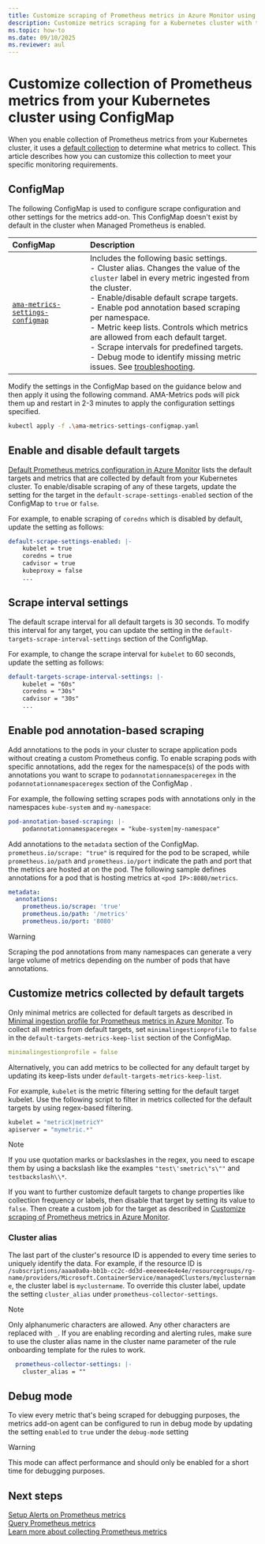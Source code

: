 ```yaml
---
title: Customize scraping of Prometheus metrics in Azure Monitor using ConfigMap
description: Customize metrics scraping for a Kubernetes cluster with the metrics add-on in Azure Monitor.
ms.topic: how-to
ms.date: 09/10/2025
ms.reviewer: aul
---
```


# Customize collection of Prometheus metrics from your Kubernetes cluster using ConfigMap

When you enable collection of Prometheus metrics from your Kubernetes cluster, it uses a [default collection](./prometheus-metrics-scrape-default.md) to determine what metrics to collect. This article describes how you can customize this collection to meet your specific monitoring requirements.

## ConfigMap

The following ConfigMap is used to configure scrape configuration and other settings for the metrics add-on. This ConfigMap doesn't exist by default in the cluster when Managed Prometheus is enabled. 

| ConfigMap | Description |
|:---|:---|
| [`ama-metrics-settings-configmap`](https://aka.ms/azureprometheus-addon-settings-configmap) | Includes the following basic settings.<br>- Cluster alias. Changes the value of the `cluster` label in every metric ingested from the cluster.<br>- Enable/disable default scrape targets. <br>- Enable pod annotation based scraping per namespace.<br>- Metric keep lists. Controls which metrics are allowed from each default target.<br>- Scrape intervals for predefined targets.<br>- Debug mode to identify missing metric issues. See [troubleshooting](prometheus-metrics-troubleshoot.md#debug-mode). |

Modify the settings in the ConfigMap based on the guidance below and then apply it using the following command. AMA-Metrics pods will pick them up and restart in 2-3 minutes to apply the configuration settings specified. 

```bash
kubectl apply -f .\ama-metrics-settings-configmap.yaml
```


## Enable and disable default targets
[Default Prometheus metrics configuration in Azure Monitor](./prometheus-metrics-scrape-default.md) lists the default targets and metrics that are collected by default from your Kubernetes cluster. To enable/disable scraping of any of these targets, update the setting for the target in the `default-scrape-settings-enabled` section of the ConfigMap to `true` or `false`.

For example, to enable scraping of `coredns` which is disabled by default, update the setting as follows:

```yaml
default-scrape-settings-enabled: |-
    kubelet = true
    coredns = true
    cadvisor = true
    kubeproxy = false
    ...
```

## Scrape interval settings
The default scrape interval for all default targets is 30 seconds. To modify this interval for any target, you can update the setting in the `default-targets-scrape-interval-settings` section of the ConfigMap.

For example, to change the scrape interval for `kubelet` to 60 seconds, update the setting as follows:

```yaml
default-targets-scrape-interval-settings: |-
    kubelet = "60s"
    coredns = "30s"
    cadvisor = "30s"
    ...
```

## Enable pod annotation-based scraping
Add annotations to the pods in your cluster to scrape application pods without creating a custom Prometheus config. To enable scraping pods with specific annotations, add the regex for the namespace(s) of the pods with annotations you want to scrape to `podannotationnamespaceregex` in the `podannotationnamespaceregex` section of the ConfigMap . 

For example, the following setting scrapes pods with annotations only in the namespaces `kube-system` and `my-namespace`:

```yaml
pod-annotation-based-scraping: |-
    podannotationnamespaceregex = "kube-system|my-namespace"
```

Add annotations to the `metadata` section of the ConfigMap. `prometheus.io/scrape: "true"` is required for the pod to be scraped, while `prometheus.io/path` and `prometheus.io/port` indicate the path and port that the metrics are hosted at on the pod. The following sample defines annotations for a pod that is hosting metrics at `<pod IP>:8080/metrics`.

```yaml
metadata:   
  annotations:
    prometheus.io/scrape: 'true'
    prometheus.io/path: '/metrics'
    prometheus.io/port: '8080'
```
> [!WARNING]
> Scraping the pod annotations from many namespaces can generate a very large volume of metrics depending on the number of pods that have annotations.

## Customize metrics collected by default targets
Only minimal metrics are collected for default targets as described in [Minimal ingestion profile for Prometheus metrics in Azure Monitor](prometheus-metrics-scrape-configuration-minimal.md). To collect all metrics from default targets, set `minimalingestionprofile` to `false` in the `default-targets-metrics-keep-list` section of the ConfigMap. 

```yaml
minimalingestionprofile = false
```

Alternatively, you can add metrics to be collected for any default target by updating its keep-lists under `default-targets-metrics-keep-list`.

For example, `kubelet` is the metric filtering setting for the default target kubelet. Use the following script to filter in metrics collected for the default targets by using regex-based filtering.

```bash
kubelet = "metricX|metricY"
apiserver = "mymetric.*"
```

> [!NOTE]
> If you use quotation marks or backslashes in the regex, you need to escape them by using a backslash like the examples `"test\'smetric\"s\""` and `testbackslash\\*`.

If you want to further customize default targets to change properties like collection frequency or labels, then disable that target by setting its value to `false`. Then create a custom job for the target as described in [Customize scraping of Prometheus metrics in Azure Monitor](./prometheus-metrics-scrape-configmap.md).

### Cluster alias
The last part of the cluster's resource ID is appended to every time series to uniquely identify the data. For example, if the resource ID is `/subscriptions/aaaa0a0a-bb1b-cc2c-dd3d-eeeeee4e4e4e/resourcegroups/rg-name/providers/Microsoft.ContainerService/managedClusters/myclustername`, the cluster label is `myclustername`. To override this cluster label, update the setting `cluster_alias` under `prometheus-collector-settings`. 

> [!NOTE]
> Only alphanumeric characters are allowed. Any other characters are replaced with `_`. 
> If you are enabling recording and alerting rules, make sure to use the cluster alias name in the cluster name parameter of the rule onboarding template for the rules to work.

```yml
  prometheus-collector-settings: |-
    cluster_alias = ""
```


## Debug mode

To view every metric that's being scraped for debugging purposes, the metrics add-on agent can be configured to run in debug mode by updating the setting `enabled` to `true` under the `debug-mode` setting 

> [!WARNING]
> This mode can affect performance and should only be enabled for a short time for debugging purposes.




## Next steps

[Setup Alerts on Prometheus metrics](./container-insights-metric-alerts.md)<br>
[Query Prometheus metrics](../essentials/prometheus-grafana.md)<br>
[Learn more about collecting Prometheus metrics](../essentials/prometheus-metrics-overview.md)
